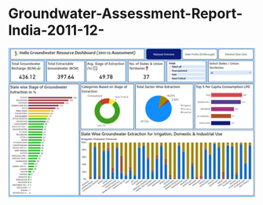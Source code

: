 # Groundwater-Assessment-Report-India-2011-12-
![DashBoard](https://github.com/fromciviltodata/Groundwater-Assessment-Report-India-2011-12-/blob/main/Groundwater%20_Report_Dashbaord.JPG)
